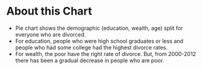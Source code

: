 # About this Chart
- Pie chart shows the demographic (education, wealth, age) split for everyone who are divorced.
- For education, people who were high school graduates or less and people who had some college had the highest divorce rates.
- For wealth, the poor have the right rate of divorce. But, from 2000-2012 there has been a gradual decrease in people who are poor.
